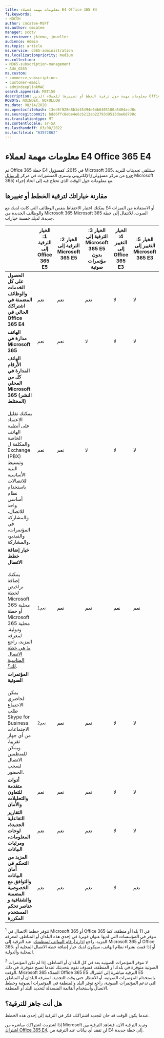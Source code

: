 ```yaml
---
title: معلومات مهمة لعملاء E4 Office 365 E4
f1.keywords:
- NOCSH
author: cmcatee-MSFT
ms.author: cmcatee
manager: scotv
ms.reviewer: jkinma, jmueller
audience: Admin
ms.topic: article
ms.service: o365-administration
ms.localizationpriority: medium
ms.collection:
- M365-subscription-management
- Adm_O365
ms.custom:
- commerce_subscriptions
- customer-email
- admindeeplinkMAC
search.appverid: MET150
description: معلومات مهمة حول ترقية الخطط أو تغييرها للعملاء الذين Office 365 E4.
ROBOTS: NOINDEX, NOFOLLOW
ms.date: 08/14/2020
ms.openlocfilehash: 13ee5f028e8b1d45494e64b6405100a5404acd8c
ms.sourcegitcommit: bdd6ffc6ebe4e6cb212ab22793d9513dae6d798c
ms.translationtype: MT
ms.contentlocale: ar-SA
ms.lasthandoff: 03/08/2022
ms.locfileid: "63572862"
---
```

# <a name="important-information-for-office-365-e4-customers"></a>معلومات مهمة لعملاء E4 Office 365 E4

تم Office 365 خطة E4 في 2015. كمسؤول Microsoft 365، ستتلقى تحديثات للبريد الإلكتروني وسترى المنشورات في مركز <a href="https://go.microsoft.com/fwlink/p/?linkid=2070717" target="_blank">الرسائل (جزء</a> من مركز مسؤولي Microsoft 365) مع معلومات حول الوقت الذي تحتاج فيه إلى اتخاذ إجراء.

## <a name="compare-your-options-for-upgrading-or-changing-plans"></a>مقارنة خياراتك لترقية الخطط أو تغييرها

يمكنك اختيار الاحتفاظ بنفس الوظائف التي كانت لديك مع E4 أو الاستفادة من الميزات والوظائف الجديدة من Microsoft 365 Microsoft 365 الصوت. للانتقال إلى خطة جديدة، لديك خمسة خيارات.

|  | الخيار 1: الترقية إلى Office 365 E5 | الخيار 2: الترقية إلى Microsoft 365 E5 | الخيار 3: الترقية إلى Microsoft 365 E5 بدون مؤتمرات صوتية | الخيار 4: التغيير إلى Office 365 E3 | الخيار 5: التغيير إلى Microsoft 365 E3 |
|-|-|-|-|-|-|
| **الحصول على كل الخدمات والوظائف المضمنة في اشتراكك الحالي في Office 365 E4** | نعم | نعم | نعم | لا | لا |
| **الهاتف مدارة في Microsoft 365** | نعم | نعم | لا | لا | لا |
| **الهاتف الأرقام المدارة في كل من المحلي Microsoft 365 (النشر المختلط)**<br/><br/>يمكنك تقليل الاعتماد على أنظمة الهاتف الخاصة والمكلفة ل Exchange (PBX) وتبسيط البنية الأساسية للاتصالات باستخدام نظام أساسي واحد للاتصال، والمشاركة في المؤتمرات، والفيديو، والمشاركة. | نعم | نعم | لا | لا | لا |
| **خيار إضافة خطط الاتصال**<br/><br/>يمكنك إضافة تراخيص لخطة Microsoft 365 محلية أو خطة Microsoft 365 محلية ودولية. لمعرفة المزيد، راجع [ما هي خطة الاتصال المناسبة لك؟](/MicrosoftTeams/calling-plan-landing-page). | <sup>نعم1</sup> | نعم | نعم | نعم | نعم |
| **المؤتمرات الصوتية**<br/><br/>يمكن لحاضري الاجتماع طلب Skype for Business الاجتماعات من أي جهاز تقريبا، ويمكن للمنظمين الاتصال لسحب الحضور. | <sup>نعم2</sup> | نعم | نعم | لا | لا |
| **أدوات متقدمة للتعاون والتحليلات والأمان** | نعم | نعم | نعم | لا | لا |
| **التقارير التفاعلية الجديدة، لوحات المعلومات، ومرئيات البيانات** | نعم | نعم | نعم | لا | لا |
| **المزيد من التحكم في أمان البيانات والتوافق مع الخصوصية المضمنة والشفافية و عناصر تحكم المستخدم المكررة** | نعم | نعم | نعم | لا | نعم |

<sup>1</sup> تتوفر خطط الاتصال في Microsoft 365 أو Office 365 في 11 بلدا أو منطقة، كما تتوفر في المؤسسات التي لديها عنوان فوترة في إحدى هذه البلدان أو المناطق. لمعرفة المزيد، راجع [إدارة أرقام الهواتف لمنظمتك](/microsoftteams/manage-phone-numbers-for-your-organization/manage-phone-numbers-for-your-organization). عند الترقية إلى Microsoft 365 أو Office 365، أو إذا قمت بشراء نظام الهاتف، سيكون لديك خيار إضافة خطة الاتصال المحلية أو المحلية والدولية.

<sup>2</sup> لا تتوفر المؤتمرات الصوتية بعد في كل البلدان أو المناطق. إذا لم تكن المؤتمرات الصوتية متوفرة في بلدك أو المنطقة، فسوف نقوم بتحديثك عندما تصبح متوفرة. في ذلك الوقت، Microsoft 365 العملاء Office 365 E5 الترقية مباشرة إلى اشتراك E5 باستخدام المؤتمرات الصوتية، أو الانتظار حتى وقت التجديد. لمعرفة البلدان أو المناطق التي تدعم المؤتمرات الصوتية، راجع توفر البلد والمنطقة [](/microsoftteams/country-and-region-availability-for-audio-conferencing-and-calling-plans/country-and-region-availability-for-audio-conferencing-and-calling-plans) في المؤتمرات الصوتية وخطط الاتصال واستخدام القائمة المنسدلة لتحديد البلد أو المنطقة.

## <a name="ready-to-upgrade"></a>هل أنت جاهز للترقية؟

عندما يكون الوقت قد حان لتجديد اشتراكك، فكر في الترقية إلى إحدى هذه الخطط.

إذا اشتريت اشتراكك مباشرة من Microsoft وتريد الترقية الآن، فشاهد الترقية [من اشتراك Office 365 E4](upgrade-Office-365-E4.md). لن تفقد أي بيانات عند الترقية من E4 إلى خطة جديدة.
